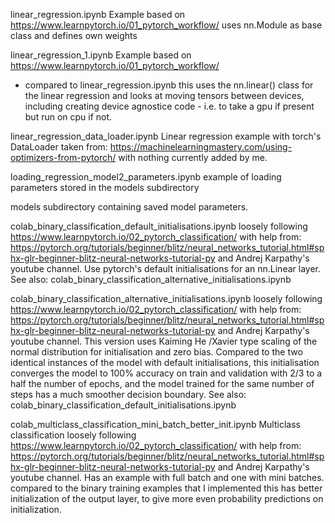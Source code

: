 
linear_regression.ipynb
Example based on https://www.learnpytorch.io/01_pytorch_workflow/
uses nn.Module as base class and defines own weights

linear_regression_1.ipynb
Example based on https://www.learnpytorch.io/01_pytorch_workflow/ 
- compared to linear_regression.ipynb this uses the nn.linear() 
class for the linear regression and looks at moving tensors between 
devices, including creating device agnostice code - i.e. to take a gpu 
if present but run on cpu if not. 

linear_regression_data_loader.ipynb
Linear regression example with torch's DataLoader
taken from: https://machinelearningmastery.com/using-optimizers-from-pytorch/
with nothing currently added by me. 

loading_regression_model2_parameters.ipynb
example of loading parameters stored in the models subdirectory

models
subdirectory containing saved model parameters.


colab_binary_classification_default_initialisations.ipynb
loosely following https://www.learnpytorch.io/02_pytorch_classification/
with help from:
https://pytorch.org/tutorials/beginner/blitz/neural_networks_tutorial.html#sphx-glr-beginner-blitz-neural-networks-tutorial-py
and Andrej Karpathy's youtube channel. 
Use pytorch's default initialisations for an nn.Linear layer. 
See also: colab_binary_classification_alternative_initialisations.ipynb

colab_binary_classification_alternative_initialisations.ipynb
loosely following https://www.learnpytorch.io/02_pytorch_classification/
with help from:
https://pytorch.org/tutorials/beginner/blitz/neural_networks_tutorial.html#sphx-glr-beginner-blitz-neural-networks-tutorial-py
and Andrej Karpathy's youtube channel. 
This version uses Kaiming He /Xavier type scaling of the normal 
distribution for initialisation and zero bias. 
Compared to the two identical instances of the model with default 
initialisations, this initialisation
converges the model to 100% accuracy on train and validation with 
2/3 to a half the number of epochs, 
and the model trained for the same number of steps has a much 
smoother decision boundary.
See also: colab_binary_classification_default_initialisations.ipynb 

colab_multiclass_classification_mini_batch_better_init.ipynb
Multiclass classification
loosely following https://www.learnpytorch.io/02_pytorch_classification/
with help from:
https://pytorch.org/tutorials/beginner/blitz/neural_networks_tutorial.html#sphx-glr-beginner-blitz-neural-networks-tutorial-py
and Andrej Karpathy's youtube channel. 
Has an example with full batch and one with mini batches. 
compared to the binary training examples that I implemented this has better
initialization of the output layer, to give more even probability predictions
on initialization. 
